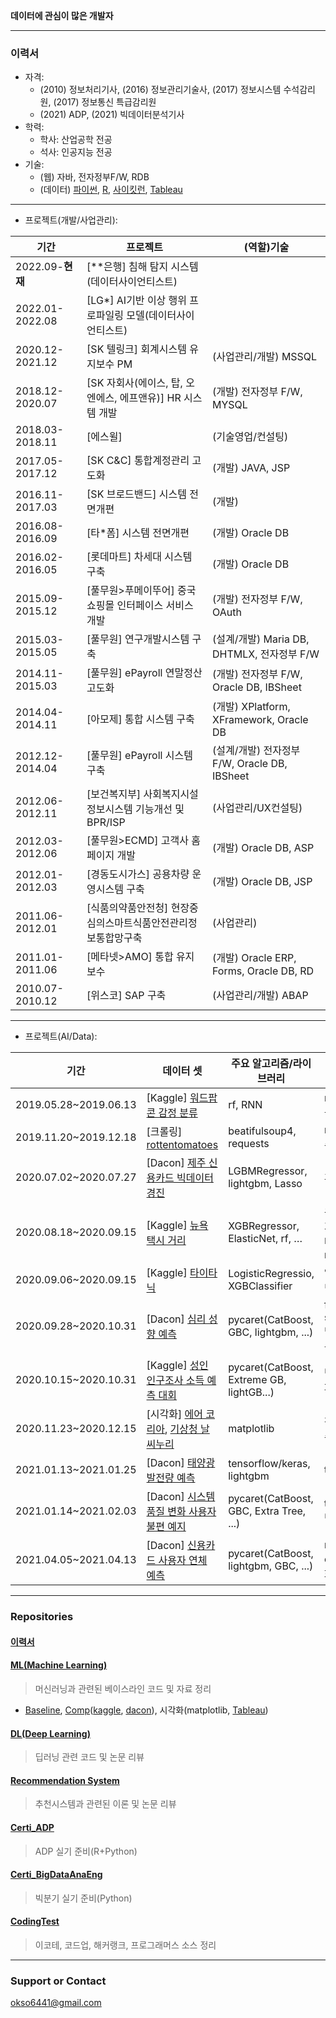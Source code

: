 **데이터에 관심이 많은 개발자**  

---
### 이력서  
* 자격: 
  * (2010) 정보처리기사, (2016) 정보관리기술사, (2017) 정보시스템 수석감리원, (2017) 정보통신 특급감리원
  * (2021) ADP, (2021) 빅데이터분석기사      
* 학력: 
  * 학사: 산업공학 전공 
  * 석사: 인공지능 전공    
* 기술: 
  * (웹) 자바, 전자정부F/W, RDB   
  * (데이터) [파이썬](https://github.com/okso6441-ksh/CodingTest), [R](https://github.com/okso6441-ksh/Certi_ADP), [사이킷런](https://github.com/okso6441-ksh/ML), [Tableau](https://github.com/okso6441-ksh/ML/tree/master/Visualization/Tableau)      
---  
* 프로젝트(개발/사업관리): 

|기간|프로젝트|(역할)기술|
|---|---|---|
|2022.09-**현재**|[**은행] 침해 탐지 시스템(데이터사이언티스트) |
|2022.01-2022.08|[LG*] AI기반 이상 행위 프로파일링 모델(데이터사이언티스트) |
|2020.12-2021.12|[SK 텔링크] 회계시스템 유지보수 PM|(사업관리/개발) MSSQL|
|2018.12-2020.07|[SK 자회사(에이스, 탑, 오엔에스, 에프앤유)] HR 시스템 개발|(개발) 전자정부 F/W, MYSQL|
|2018.03-2018.11|[에스윌]|(기술영업/컨설팅)|
|2017.05-2017.12|[SK C&C] 통합계정관리 고도화|(개발) JAVA, JSP|
|2016.11-2017.03|[SK 브로드밴드] 시스템 전면개편|(개발)|
|2016.08-2016.09|[타*폼] 시스템 전면개편|(개발) Oracle DB|
|2016.02-2016.05|[롯데마트] 차세대 시스템 구축|(개발) Oracle DB|
|2015.09-2015.12|[풀무원>푸메이뚜어] 중국 쇼핑몰 인터페이스 서비스 개발|(개발) 전자정부 F/W, OAuth|
|2015.03-2015.05|[풀무원] 연구개발시스템 구축|(설계/개발) Maria DB, DHTMLX, 전자정부 F/W|
|2014.11-2015.03|[풀무원] ePayroll 연말정산 고도화|(개발) 전자정부 F/W, Oracle DB, IBSheet|
|2014.04-2014.11|[아모제] 통합 시스템 구축|(개발) XPlatform, XFramework, Oracle DB|
|2012.12-2014.04|[풀무원] ePayroll 시스템 구축|(설계/개발) 전자정부 F/W, Oracle DB, IBSheet|
|2012.06-2012.11|[보건복지부] 사회복지시설정보시스템 기능개선 및 BPR/ISP|(사업관리/UX컨설팅)|
|2012.03-2012.06|[풀무원>ECMD] 고객사 홈페이지 개발|(개발) Oracle DB, ASP|
|2012.01-2012.03|[경동도시가스] 공용차량 운영시스템 구축|(개발) Oracle DB, JSP|
|2011.06-2012.01|[식품의약품안전청] 현장중심의스마트식품안전관리정보통합망구축|(사업관리)|
|2011.01-2011.06|[메타넷>AMO] 통합 유지보수|(개발) Oracle ERP, Forms, Oracle DB, RD|
|2010.07-2010.12|[위스코] SAP 구축 |(사업관리/개발) ABAP|

---  
* 프로젝트(AI/Data): 

|기간|데이터 셋|주요 알고리즘/라이브러리|주요 처리/작업|Git 주소|
|---|---|---|---|---|
|2019.05.28~2019.06.13|[Kaggle] [워드팝콘 감정 분류](https://www.kaggle.com/c/word2vec-nlp-tutorial)|rf, RNN|nltk, 워드클라우드|[Click](https://github.com/okso6441-ksh/ML/blob/master/pdf/03.IMDB_%EC%98%81%ED%99%94_%EA%B0%90%EC%A0%95%EB%B6%84%EC%84%9D.pdf)|
|2019.11.20~2019.12.18|[크롤링] [rottentomatoes](https://www.rottentomatoes.com/)|beatifulsoup4, requests|raw data 추출|[Click](https://github.com/okso6441-ksh/ML/blob/master/pdf/01.%EC%98%81%ED%99%94%ED%8F%89%EC%A0%90_%ED%81%AC%EB%A1%A4%EB%A7%81_%EC%8B%9C%EA%B0%81%ED%99%94.pdf)|
|2020.07.02~2020.07.27|[Dacon] [제주 신용카드 빅데이터 경진](https://dacon.io/competitions/official/235615/overview/description)|LGBMRegressor, lightgbm, Lasso|휴리스틱|[Click](https://github.com/okso6441-ksh/ML/tree/master/competition/dacon/%EC%A0%9C%EC%A3%BC%EC%8B%A0%EC%9A%A9%EC%B9%B4%EB%93%9C%EB%B9%85%EB%8D%B0%EC%9D%B4%ED%84%B0%EA%B2%BD%EC%A7%84)|
|2020.08.18~2020.09.15|[Kaggle] [뉴욕 택시 거리](https://www.kaggle.com/c/nyc-taxi-trip-duration)|XGBRegressor, ElasticNet, rf, …|위/경도> 거리, 외부 데이터 merge|[Click](https://github.com/okso6441-ksh/ML/tree/master/competition/kaggle/NewYorkCityTaxiTripDuration)|
|2020.09.06~2020.09.15|[Kaggle] [타이타닉](https://www.kaggle.com/c/titanic)|LogisticRegressio, XGBClassifier|앙상블/보팅|[Click](https://github.com/okso6441-ksh/ML/tree/master/competition/kaggle/titanic)|
|2020.09.28~2020.10.31|[Dacon] [심리 성향 예측](https://dacon.io/competitions/official/235647/overview/description)|pycaret(CatBoost, GBC, lightgbm, ...)|feature selection, 범주형 그룹핑|[Click](https://github.com/okso6441-ksh/ML/tree/master/competition/dacon/%EC%8B%AC%EB%A6%AC%EC%84%B1%ED%96%A5%EC%98%88%EC%B8%A1)|
|2020.10.15~2020.10.31|[Kaggle] [성인 인구조사 소득 예측 대회](https://www.kaggle.com/c/kakr-4th-competition)|pycaret(CatBoost, Extreme GB, lightGB...)|변수조합> 파생변수|[Click](https://github.com/okso6441-ksh/ML/tree/master/competition/kaggle/%EC%84%B1%EC%9D%B8%20%EC%9D%B8%EA%B5%AC%EC%A1%B0%EC%82%AC%20%EC%86%8C%EB%93%9D%20%EC%98%88%EC%B8%A1)|
|2020.11.23~2020.12.15|[시각화] [에어 코리아](https://airkorea.or.kr/web), [기상청 날씨누리](https://www.weather.go.kr/w/index.do)|matplotlib|판단 기준 수립|[Click](https://github.com/okso6441-ksh/ML/blob/master/pdf/02.%EB%82%A0%EC%94%A8%EC%A0%95%EB%B3%B4_%EC%88%98%EC%A7%91_%EC%8B%9C%EA%B0%81%ED%99%94.pdf)|
|2021.01.13~2021.01.25|[Dacon] [태양광 발전량 예측](https://dacon.io/competitions/official/235680/overview/description)|tensorflow/keras, lightgbm|time shift|[Click](https://github.com/okso6441-ksh/ML/tree/master/competition/dacon/%ED%83%9C%EC%96%91%EA%B4%80%EB%B0%9C%EC%A0%84%EB%9F%89%EC%98%88%EC%B8%A1)|
|2021.01.14~2021.02.03|[Dacon] [시스템 품질 변화 사용자 불편 예지](https://dacon.io/competitions/official/235687/overview/description)|pycaret(CatBoost, GBC, Extra Tree, ...)|time data 변환|[Click](https://github.com/okso6441-ksh/ML/tree/master/competition/dacon/%EC%8B%9C%EC%8A%A4%ED%85%9C%ED%92%88%EC%A7%88%EB%B3%80%ED%99%94%EC%82%AC%EC%9A%A9%EC%9E%90%EB%B6%88%ED%8E%B8%EC%98%88%EC%A7%80)|
|2021.04.05~2021.04.13|[Dacon] [신용카드 사용자 연체 예측](https://dacon.io/competitions/official/235713/overview/description)|pycaret(CatBoost, lightgbm, GBC, ...)|mean enc, 군집화|[Click](https://github.com/okso6441-ksh/ML/tree/master/competition/dacon/%EC%8B%A0%EC%9A%A9%EC%B9%B4%EB%93%9C%EC%82%AC%EC%9A%A9%EC%9E%90%EC%97%B0%EC%B2%B4%EC%98%88%EC%B8%A1)|
---

### Repositories

#### [이력서](https://github.com/okso6441-ksh/okso6441-ksh.github.io)  

#### [ML(Machine Learning)](https://github.com/okso6441-ksh/ML) 
> 머신러닝과 관련된 베이스라인 코드 및 자료 정리  
* [Baseline](https://github.com/okso6441-ksh/ML/tree/master/Baseline), [Comp](https://github.com/okso6441-ksh/ML/tree/master/competition)([kaggle](https://github.com/okso6441-ksh/ML/tree/master/competition/kaggle), [dacon](https://github.com/okso6441-ksh/ML/tree/master/competition/dacon)), 시각화(matplotlib, [Tableau](https://github.com/okso6441-ksh/ML/tree/master/Visualization/Tableau))

#### [DL(Deep Learning)](https://github.com/okso6441-ksh/DL) 
> 딥러닝 관련 코드 및 논문 리뷰 

#### [Recommendation System](https://github.com/okso6441-ksh/RecommendationSystem) 
> 추천시스템과 관련된 이론 및 논문 리뷰  

#### [Certi_ADP](https://github.com/okso6441-ksh/Certi_ADP) 
> ADP 실기 준비(R+Python)  

#### [Certi_BigDataAnaEng](https://github.com/okso6441-ksh/Certi_BigDataAnaEng) 
> 빅분기 실기 준비(Python)  

#### [CodingTest](https://github.com/okso6441-ksh/CodingTest) 
> 이코테, 코드업, 해커랭크, 프로그래머스 소스 정리  

---
### Support or Contact
okso6441@gmail.com  